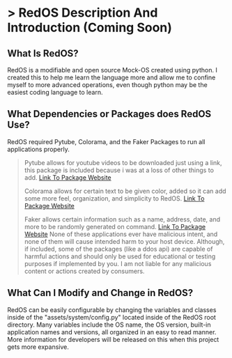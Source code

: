 # > RedOS Description And Introduction (Coming Soon)
## What Is RedOS?
RedOS is a modifiable and open source Mock-OS created using python. I created this to help me learn the language more and allow me to confine myself to more advanced operations, even though python may be the easiest coding language to learn.

## What Dependencies or Packages does RedOS Use?
RedOS required Pytube, Colorama, and the Faker Packages to run all applications properly.
> Pytube allows for youtube videos to be downloaded just using a link, this package is included because i was at a loss of other things to add.
> [Link To Package Website](https://pytube.io/en/latest/)
>
>Colorama allows for certain text to be given color, added so it can add some more feel, organization, and simplicity to RedOS.
>[Link To Package Website](https://pypi.org/project/colorama/)
>
>Faker allows certain information such as a name, address, date, and more to be randomly generated on command.
>[Link To Package Website](https://faker.readthedocs.io/en/master/)
None of these applications ever have malicious intent, and none of them will cause intended harm to your host device. Although, if included, some of the packages (like a ddos api) are capable of harmful actions and should only be used for educational or testing purposes if implemented by you. I am not liable for any malicious content or actions created by consumers.

## What Can I Modify and Change in RedOS?
RedOS can be easily configurable by changing the variables and classes inside of the "assets/system/config.py" located inside of the RedOS root directory. Many variables include the OS name, the OS version, built-in application names and versions, all organized in an easy to read manner. More information for developers will be released on this when this project gets more expansive.

